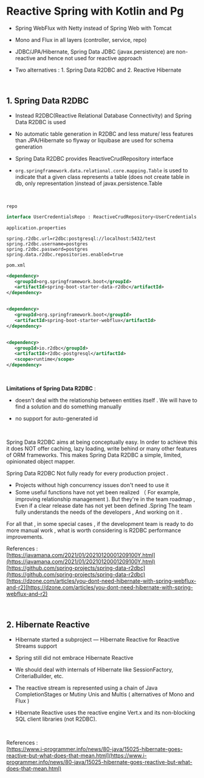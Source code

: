 # Reactive Spring with Kotlin and Pg

- Spring WebFlux with Netty instead of Spring Web with Tomcat

- Mono and Flux in all layers (controller, service, repo)

- JDBC/JPA/Hibernate, Spring Data JDBC (javax.persistence) are non-reactive and hence not used for reactive approach

- Two alternatives : 1. Spring Data R2DBC  and  2. Reactive Hibernate

<br>

## 1. Spring Data R2DBC

- Instead R2DBC(Reactive Relational Database Connectivity) and Spring Data R2DBC is used

- No automatic table generation in R2DBC and less mature/ less features than JPA/Hibernate so flyway or liquibase are used for schema generation

- Spring Data R2DBC provides ReactiveCrudRepository interface

- `org.springframework.data.relational.core.mapping.Table` is used to indicate that a given class represents a table (does not create table in db, only representation )instead of javax.persistence.Table

<br>

`repo`

```Java  
interface UserCredentialsRepo : ReactiveCrudRepository<UserCredentials, Int>
```


`application.properties`

```
spring.r2dbc.url=r2dbc:postgresql://localhost:5432/test
spring.r2dbc.username=postgres
spring.r2dbc.password=postgres
spring.data.r2dbc.repositories.enabled=true
```

`pom.xml`

```xml
<dependency>
   <groupId>org.springframework.boot</groupId>
   <artifactId>spring-boot-starter-data-r2dbc</artifactId>
</dependency>


<dependency>
   <groupId>org.springframework.boot</groupId>
   <artifactId>spring-boot-starter-webflux</artifactId>
</dependency>


<dependency>
   <groupId>io.r2dbc</groupId>
   <artifactId>r2dbc-postgresql</artifactId>
   <scope>runtime</scope>
</dependency>

```

<br>

**Limitations of Spring Data R2DBC** :

- doesn't deal with the relationship between entities itself . We will have to find a solution and do something manually 

- no support for auto-generated id
<br>

Spring Data R2DBC aims at being conceptually easy. In order to achieve this it does NOT offer caching, lazy loading, write behind or many other features of ORM frameworks. This makes Spring Data R2DBC a simple, limited, opinionated object mapper.



 Spring Data R2DBC Not fully ready for every production project .
- Projects without high concurrency issues don't need to use it
- Some useful functions have not yet been realized （ For example, improving relationship management ).
But they're in the team roadmap , Even if a clear release date has not yet been defined .Spring The team fully understands the needs of the developers , And working on it .
 
 
For all that , in some special cases , if the development team is ready to do more manual work , what is worth considering is R2DBC performance improvements.
 
 
References :<br>
[https://javamana.com/2021/01/20210120001209100Y.html](https://javamana.com/2021/01/20210120001209100Y.html)<br>
[https://github.com/spring-projects/spring-data-r2dbc](https://github.com/spring-projects/spring-data-r2dbc)<br>
[https://dzone.com/articles/you-dont-need-hibernate-with-spring-webflux-and-r2](https://dzone.com/articles/you-dont-need-hibernate-with-spring-webflux-and-r2)<br>
 
 
 <br>
 
## 2. Hibernate Reactive

- Hibernate started a subproject — Hibernate Reactive for Reactive Streams support

- Spring still did not embrace Hibernate Reactive

- We should deal with internals of Hibernate like SessionFactory, CriteriaBuilder, etc.

 - The reactive stream is represented using a chain of Java CompletionStages or Mutiny Unis and Multis ( alternatives of Mono and Flux )

 - Hibernate Reactive uses the reactive engine Vert.x and its non-blocking SQL client libraries (not R2DBC). 

<br>

References : <br>
[https://www.i-programmer.info/news/80-java/15025-hibernate-goes-reactive-but-what-does-that-mean.html](https://www.i-programmer.info/news/80-java/15025-hibernate-goes-reactive-but-what-does-that-mean.html)

